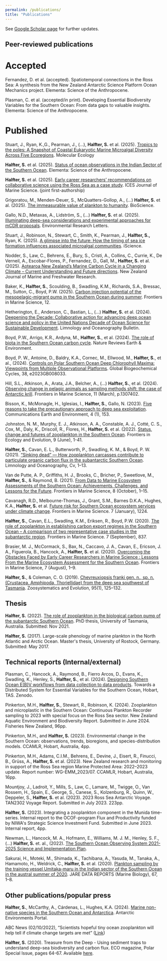 ```yaml
---
permalink: /publications/
title: "Publications"
---
```


See [Google Scholar page](https://scholar.google.com/citations?user=STbyB6EAAAAJ&hl=en) for further updates. 

## Peer-reviewed publications
# Accepted
Fernandez, D. et al. (accepted). Spatiotemporal connections in the Ross Sea: A synthesis from the New Zealand Antarctic Science Platform Ocean Mechanics project. Elementa: Science of the Anthropocene.

Plasman, C. et al. (accepted/in print). Developing Essential Biodiversity Variables for the Southern Ocean: From data gaps to valuable insights. Elementa: Science of the Anthropocene.

# Published 
Stuart, J., Ryan, K.,G., Pearman, J., (...), **Halfter, S.** et al. (2025). [Tropics to the poles: A Snapshot of Coastal Eukaryotic Marine Microalgal Diversity Across Five Ecoregions](https://doi.org/10.1111/mec.70136). Molecular Ecology 

**Halfter, S.** et al. (2025). [Status of ocean observations in the Indian Sector of the Southern Ocean](https://doi.org/10.1525/elementa.2024.00098). Elementa: Science of the Anthropocene. 

**Halfter, S.** et al. (2025). [Early career researchers’ recommendations on collaborative science using the Ross Sea as a case study](https://doi.org/10.1093/icesjms/fsaf099). ICES Journal of Marine Science. (joint first-authorship)

Grigoratou, M., Menden-Deuer, S., McQuatters-Gollop, A., (…) **Halfter, S.** et al. (2025). [The immeasurable value of plankton to humanity](https://academic.oup.com/bioscience/advance-article/doi/10.1093/biosci/biaf049/8172382?utm_source=advanceaccess&utm_campaign=bioscience&utm_medium=email). BioScience. 

Gallo, N.D., Metaxas, A., Lidström, S., (...) **Halfter, S.** et al. (2025). [Illuminating deep-sea considerations and experimental approaches for mCDR proposals](https://iopscience.iop.org/article/10.1088/1748-9326/add8a6). Environmental Research Letters. 

Stuart, J., Robinson, N., Stewart, C., Smith, K., Pearman, J., **Halfter, S.,** Ryan, K. (2025). [A glimpse into the future: How the timing of sea ice formation influences associated microalgal communities](https://doi.org/10.1016/j.isci.2025.112417). iScience. 

Nodder, S., Law, C., Behrens, E., Bury, S., Cristi, A., Collins, C., Currie, K., De Verneil, A., Escobar-Flores, P., Fernandez, D., Gall, M., **Halfter, S.** et al. (2025). [Aotearoa New Zealand’s Marine Carbon Cycle in a Changing Climate – Current Understanding and Future directions](https://doi.org/10.1080/00288330.2025.2461289). New Zealand Journal of Marine and Freshwater Research.   

Baker, K., **Halfter, S.**, Scoulding, B., Swadling, K.M., Richards, S.A., Bressac, M., Sutton, C., Boyd, P.W. (2025). [Carbon injection potential of the mesopelagic-migrant pump in the Southern Ocean during summer](https://www.frontiersin.org/journals/marine-science/articles/10.3389/fmars.2025.1461723/abstract). Frontiers in Marine Science, 12. 

Hetherington, E., Anderson, C., Bastian, L., (...) **Halfter, S.** et al.  (2024). [Deepening the Decade: Collaborative action for advancing deep ocean science and policy in the United Nations Decade of Ocean Science for Sustainable Development](https://doi.org/10.1002/lob.10662). Limnology and Oceanography Bulletin. 

Boyd, P.W., Arrigo, K.R., Ardyna, M., **Halfter, S.**, et al. (2024). [The role of biota in the Southern Ocean carbon cycle](https://doi.org/10.1038/s43017-024-00531-3). Nature Reviews Earth & Environment. 

Boyd, P. W., Antoine, D., Baldry, K.A., Cornec, M., Ellwood, M., **Halfter, S.**, et al., (2024). [Controls on Polar Southern Ocean Deep Chlorophyll Maxima: Viewpoints from Multiple Observational Platforms](https://agupubs.onlinelibrary.wiley.com/doi/10.1029/2023GB008033). Global Biogeochemical Cycles, 38, e2023GB008033. 

Hill, S.L., Atkinson, A., Arata, J.A., Belcher, A., (...) **Halfter, S.**, et al. (2024). [Observing change in pelagic animals as sampling methods shift: the case of Antarctic krill](https://doi.org/10.3389/fmars.2024.1307402). Frontiers in Marine Science, 11 (March), p.1307402.

Bisson, K., McMonagle, H., Iglesias, I., **Halfter, S.**, Gallo, N. (2023). [Five reasons to take the precautionary approach to deep sea exploitation](https://www.nature.com/articles/s43247-023-00823-4). Communications Earth and Environment, 4 (1), 153.

Johnston, N. M., Murphy, E. J., Atkinson, A. A., Constable, A. J., Cotté, C. S., Cox, M., Daly, K., Driscoll, R., Flores, H., **Halfter, S.** et al. (2022). [Status, change and futures of zooplankton in the Southern Ocean](https://doi.org/10.3389/fevo.2021.624692). Frontiers in Ecology and Evolution, 9 (June), 1-41. 

**Halfter, S.**, Cavan, E. L., Butterworth, P., Swadling, K. M., & Boyd, P. W. (2021). [“Sinking dead” — How zooplankton carcasses contribute to particulate organic carbon flux in the subantarctic Southern Ocean](https://doi.org/10.1002/lno.11971). Limnology and Oceanography, Cv, 1–13. 

Van de Putte, A. P., Griffiths, H. J., Brooks, C., Bricher, P., Sweetlove, M., **Halfter, S.**, & Raymond, B. (2021). [From Data to Marine Ecosystem Assessments of the Southern Ocean: Achievements, Challenges, and Lessons for the Future](https://doi.org/10.3389/fmars.2021.637063). Frontiers in Marine Science, 8 (October), 1–15. 

Cavanagh, R.D., Melbourne-Thomas, J., Grant, S.M., Barnes D.K.A., Hughes, K.A., **Halfter, S.** et al. [Future risk for Southern Ocean ecosystem services under climate change](https://doi.org/10.3389/fmars.2020.615214). Frontiers in Marine Science. 7 (January), 1224.  

**Halfter, S.**, Cavan, E.L., Swadling, K.M., Eriksen, R., Boyd, P.W. (2020). [The role of zooplankton in establishing carbon export regimes in the Southern Ocean – A comparison of two representative case studies in the subantarctic region](https://doi.org/10.3389/fmars.2020.567917). Frontiers in Marine Science. 7 (September), 837. 

Brasier, M. J., McCormack, S., Bax, N., Caccavo, J. A., Cavan, E., Ericson, J. A., Figuerola, B., Hancock, A., **Halfter, S.** et al. (2020). [Overcoming the Obstacles Faced by Early Career Researchers in Marine Science : Lessons From the Marine Ecosystem Assessment for the Southern Ocean](https://doi.org/10.3389/fmars.2020.00692). Frontiers in Marine Science, 7 (August), 1–9. 

**Halfter, S.**, & Coleman, C. O. (2019). [Chevreuxiopsis franki gen. n., sp. n. (Crustacea, Amphipoda, Thoriellidae) from the deep sea southwest of Tasmania](https://doi.org/10.3897/zse.95.32548). Zoosystematics and Evolution, 95(1), 125–132. 

## Thesis

**Halfter, S.** (2022). [The role of zooplankton in the biological carbon pump of the subantarctic Southern Ocean](https://eprints.utas.edu.au/47565/). PhD thesis, University of Tasmania, Australia. Submitted: Nov 2021.

**Halfter, S.** (2017). Large-scale phenology of marine plankton in the North Atlantic and Arctic Ocean. Master's thesis, University of Rostock, Germany. Submitted: May 2017. 

## Technical reports (Internal/external)

Plasman, C., Hancock, A., Raymond, B., Fierro Arcos, D., Evans, K., Swadling, K., Henley, S., **Halfter, S.**, et al. (2024). [Designing Southern Ocean E(B)V workflows from data collection to data products](https://doi.org/10.5281/zenodo.11060582). Towards a Distributed System for Essential Variables for the Southern Ocean, Hobart, TAS. Zenodo. 

Pinkerton, M.H., **Halfter, S.**, Stewart, R., Robinson, K. (2024). Zooplankton and microplastic in the Southern Ocean: Continuous Plankton Recorder sampling to 2023 with special focus on the Ross Sea sector. New Zealand Aquatic Environment and Biodiversity Report. Submitted in June 2024. Fisheries New Zealand, 96pp. 

Pinkerton, M.H., and **Halfter, S.** (2023). Environmental change in the Southern Ocean: observations, trends, bioregions, and species-distribution models. CCAMLR, Hobart, Australia, 4pp. 

Pinkerton, M.H., Adams, C.I.M., Behrens, E., Devine, J., Eisert, R., Finucci, B., Grüss, A., **Halfter, S.** et al. (2023). New Zealand research and monitoring in support of the Ross Sea region Marine Protected Area: 2022–2023 update. Report number: WG-EMM_2023/07. CCAMLR, Hobart, Australia, 16pp. 

Mountjoy, J., Ladroit, Y., Mills, S., Law, C., Lamare, M., Twigge, O., Van Rossem, H., Spain, E., George, S., Canese, S., Kolzenburg, R., Quinn, W., Deppeler, S.,  **Halfter, S.** et al. (2023). 2023 Ross Sea Antarctic Voyage. TAN2302 Voyage Report. Submitted in July 2023. 223pp.  

**Halfter, S.** (2023). Integrating a zooplankton component in the Munida time-series. Internal report to the OCOF-program Flux and Productivity funded by NIWA's Strategic Science Investment Fund. Submitted in June 2023. Internal report, 4pp. 

Newman, L., Hancock, M. A., Hofmann, E., Williams, M. J. M., Henley, S. F.,(...) **Halfter, S.** et. al., (2022). [The Southern Ocean Observing System 2021-2025 Science and Implementation Plan](https://doi.org/10.5281/zenodo.6324359).

Sakurai, H., Moteki, M., Shimada, K., Tachibana, A., Yasuda, M., Tanaka, A., Hamamoto, H., Weldrick, C., **Halfter, S.** et al. (2020). [Plankton sampling by the training vessel Umitaka-maru in the Indian sector of the Southern Ocean in the austral summer of 2020](https://www.researchgate.net/publication/343442106_Plankton_sampling_by_the_training_vessel_Umitaka-maru_in_the_Indian_sector_of_the_Southern_Ocean_in_the_austral_summer_of_2020). JARE DATA REPORTS (Marine Biology), 67, 1–8. 

## Other publications/popular press
**Halfter, S.**, McCarthy, A., Cárdenas, L., Hughes, K.A. (2024). [Marine non-native species in the Southern Ocean and Antarctica](https://doi.org/10.48361/KTPR-9K03). Antarctic Environments Portal. 

ABC News (02/10/2022), “Scientists hopeful tiny ocean zooplankton will help tell if climate change targets are met” ([Link](https://www.abc.net.au/news/2022-10-02/zooplankton-study-southern-ocean-co2-global-warming/101490946))  

**Halfter, S.** (2020). Treasure from the Deep - Using sediment traps to understand deep-sea biodiversity and carbon flux. ECO magazine, Polar Special Issue, pages 64-67. Available [here](http://digital.ecomagazine.com/publication/?i=674747&ver=html5&p=64).


